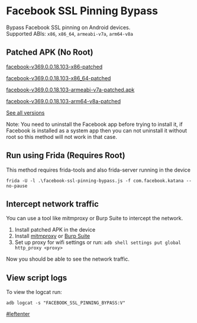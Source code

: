 # Facebook SSL Pinning Bypass

Bypass Facebook SSL pinning on Android devices.  
Supported ABIs: `x86`, `x86_64`, `armeabi-v7a`, `arm64-v8a`

## Patched APK (No Root)

[facebook-v369.0.0.18.103-x86-patched](https://github.com/Eltion/Facebook-SSL-Pinning-Bypass/releases/download/v369.0.0.18.103/facebook-v369.0.0.18.103-x86-patched.apk)

[facebook-v369.0.0.18.103-x86_64-patched](https://github.com/Eltion/Facebook-SSL-Pinning-Bypass/releases/download/v369.0.0.18.103/facebook-v369.0.0.18.103-x86_64-patched.apk)

[facebook-v369.0.0.18.103-armeabi-v7a-patched.apk](https://github.com/Eltion/Facebook-SSL-Pinning-Bypass/releases/download/v369.0.0.18.103/facebook-v369.0.0.18.103-armeabi-v7a-patched.apk)

[facebook-v369.0.0.18.103-arm64-v8a-patched](https://github.com/Eltion/Facebook-SSL-Pinning-Bypass/releases/download/v369.0.0.18.103/facebook-v369.0.0.18.103-arm64-v8a-patched.apk)

[See all versions](https://github.com/Eltion/Instagram-SSL-Pinning-Bypass/releases/)

Note: You need to uninstall the Facebook app before trying to install it, if Facebook is installed as a system app then you can not uninstall it without root so this method will not work in that case.

## Run using Frida (Requires Root)

This method requires frida-tools and also frida-server running in the device
```
frida -U -l .\facebook-ssl-pinning-bypass.js -f com.facebook.katana --no-pause
```

## Intercept network traffic

You can use a tool like mitmproxy or Burp Suite to intercept the network.

1. Install patched APK in the device
2. Install [mitmproxy](https://mitmproxy.org/) or [Burp Suite](https://portswigger.net/burp)
3. Set up proxy for wifi settings or run: `adb shell settings put global http_proxy <proxy>`

Now you should be able to see the network traffic.

## View script logs
To view the logcat run:
```
adb logcat -s "FACEBOOK_SSL_PINNING_BYPASS:V"
```

[#leftenter](#leftenter)
